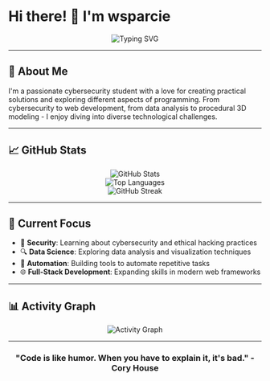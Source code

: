 # Hi there! 👋 I'm wsparcie

<div align="center">
  <img src="https://readme-typing-svg.herokuapp.com?font=Fira+Code&pause=1000&color=2196F3&center=true&vCenter=true&width=435&lines=Python+Developer;Algorithm+Explorer;Console+Programs+Lover;Web+Scraping+Enthusiast;3D+Procedural+Modeling+Hobbyist" alt="Typing SVG" />
</div>

---

## 🚀 About Me

  I'm a passionate cybersecurity student with a love for creating practical solutions and exploring different aspects of programming. From cybersecurity to web development, from data analysis to procedural 3D modeling - I enjoy diving into diverse technological challenges.

---

## 📈 GitHub Stats

<div align="center">
  <img src="https://github-readme-stats.vercel.app/api?username=wsparcie&show_icons=true&theme=tokyonight&hide_border=true&count_private=true" alt="GitHub Stats" />
</div>

<div align="center">
  <img src="https://github-readme-stats.vercel.app/api/top-langs/?username=wsparcie&layout=compact&theme=tokyonight&hide_border=true" alt="Top Languages" />
</div>

<div align="center">
  <img src="https://github-readme-streak-stats.herokuapp.com/?user=wsparcie&theme=tokyonight&hide_border=true" alt="GitHub Streak" />
</div>

---

## 🎯 Current Focus

- 🔐 **Security**: Learning about cybersecurity and ethical hacking practices
- 🔍 **Data Science**: Exploring data analysis and visualization techniques
- 🤖 **Automation**: Building tools to automate repetitive tasks
- 🌐 **Full-Stack Development**: Expanding skills in modern web frameworks

---

## 📊 Activity Graph

<div align="center">
  <img src="https://github-readme-activity-graph.vercel.app/graph?username=wsparcie&theme=tokyo-night&hide_border=true" alt="Activity Graph" />
</div>

---

<div align="center">
  
### "Code is like humor. When you have to explain it, it's bad." - Cory House

</div>

<!--
**wsparcie/wsparcie** is a ✨ _special_ ✨ repository because its `README.md` (this file) appears on your GitHub profile.

Here are some ideas to get you started:

- 🔭 I’m currently working on ...
- 🌱 I’m currently learning ...
- 👯 I’m looking to collaborate on ...
- 🤔 I’m looking for help with ...
- 💬 Ask me about ...
- 📫 How to reach me: ...
- 😄 Pronouns: ...
- ⚡ Fun fact: ...
-->
